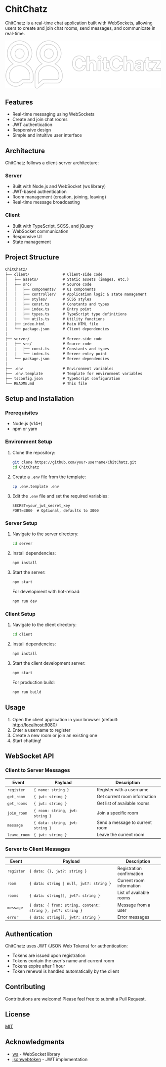 # ChitChatz

ChitChatz is a real-time chat application built with WebSockets, allowing users to create and join chat rooms, send messages, and communicate in real-time.

![ChitChatz Logo](client/assets/images/logo_full.png)

## Features

- Real-time messaging using WebSockets
- Create and join chat rooms
- JWT authentication
- Responsive design
- Simple and intuitive user interface

## Architecture

ChitChatz follows a client-server architecture:

### Server

- Built with Node.js and WebSocket (ws library)
- JWT-based authentication
- Room management (creation, joining, leaving)
- Real-time message broadcasting

### Client

- Built with TypeScript, SCSS, and jQuery
- WebSocket communication
- Responsive UI
- State management

## Project Structure

```text
ChitChatz/
├── client/               # Client-side code
│   ├── assets/           # Static assets (images, etc.)
│   ├── src/              # Source code
│   │   ├── components/   # UI components
│   │   ├── controller/   # Application logic & state management
│   │   ├── styles/       # SCSS styles
│   │   ├── const.ts      # Constants and types
│   │   ├── index.ts      # Entry point
│   │   ├── types.ts      # TypeScript type definitions
│   │   └── utils.ts      # Utility functions
│   ├── index.html        # Main HTML file
│   └── package.json      # Client dependencies
│
├── server/               # Server-side code
│   ├── src/              # Source code
│   │   ├── const.ts      # Constants and types
│   │   └── index.ts      # Server entry point
│   └── package.json      # Server dependencies
│
├── .env                  # Environment variables
├── .env.template         # Template for environment variables
├── tsconfig.json         # TypeScript configuration
└── README.md             # This file
```

## Setup and Installation

### Prerequisites

- Node.js (v14+)
- npm or yarn

### Environment Setup

1. Clone the repository:

   ```bash
   git clone https://github.com/your-username/ChitChatz.git
   cd ChitChatz
   ```

2. Create a `.env` file from the template:

   ```bash
   cp .env.template .env
   ```

3. Edit the `.env` file and set the required variables:

   ```text
   SECRET=your_jwt_secret_key
   PORT=3000  # Optional, defaults to 3000
   ```

### Server Setup

1. Navigate to the server directory:

   ```bash
   cd server
   ```

2. Install dependencies:

   ```bash
   npm install
   ```

3. Start the server:

   ```bash
   npm start
   ```

   For development with hot-reload:

   ```bash
   npm run dev
   ```

### Client Setup

1. Navigate to the client directory:

   ```bash
   cd client
   ```

2. Install dependencies:

   ```bash
   npm install
   ```

3. Start the client development server:

   ```bash
   npm start
   ```

   For production build:

   ```bash
   npm run build
   ```

## Usage

1. Open the client application in your browser (default: <http://localhost:8080>)
2. Enter a username to register
3. Create a new room or join an existing one
4. Start chatting!

## WebSocket API

### Client to Server Messages

| Event        | Payload                         | Description                    |
| ------------ | ------------------------------- | ------------------------------ |
| `register`   | `{ name: string }`              | Register with a username       |
| `get_room`   | `{ jwt: string }`               | Get current room information   |
| `get_rooms`  | `{ jwt: string }`               | Get list of available rooms    |
| `join_room`  | `{ room: string, jwt: string }` | Join a specific room           |
| `message`    | `{ data: string, jwt: string }` | Send a message to current room |
| `leave_room` | `{ jwt: string }`               | Leave the current room         |

### Server to Client Messages

| Event      | Payload                                                     | Description               |
| ---------- | ----------------------------------------------------------- | ------------------------- |
| `register` | `{ data: {}, jwt?: string }`                                | Registration confirmation |
| `room`     | `{ data: string \| null, jwt?: string }`                    | Current room information  |
| `rooms`    | `{ data: string[], jwt?: string }`                          | List of available rooms   |
| `message`  | `{ data: { from: string, content: string }, jwt?: string }` | Message from a user       |
| `error`    | `{ data: string[], jwt?: string }`                          | Error messages            |

## Authentication

ChitChatz uses JWT (JSON Web Tokens) for authentication:

- Tokens are issued upon registration
- Tokens contain the user's name and current room
- Tokens expire after 1 hour
- Token renewal is handled automatically by the client

## Contributing

Contributions are welcome! Please feel free to submit a Pull Request.

## License

[MIT](LICENSE)

## Acknowledgments

- [ws](https://github.com/websockets/ws) - WebSocket library
- [jsonwebtoken](https://github.com/auth0/node-jsonwebtoken) - JWT implementation
